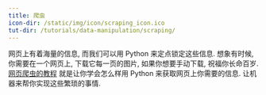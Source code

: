 ```yaml
---
title: 爬虫
icon-dir: /static/img/icon/scraping_icon.ico
tut-dir: /tutorials/data-manipulation/scraping/
---
```


网页上有着海量的信息, 而我们可以用 Python 来定点锁定这些信息. 想象有时候, 你需要在一个网页上, 下载它每一页的图片,
如果你想要手动下载, 祝福你长命百岁. <a href="{{page.tut-dir}}">网页爬虫的教程</a> 就是让你学会怎么样用 Python 来获取网页上你需要的信息.
让机器来帮你实现这些繁琐的事情.